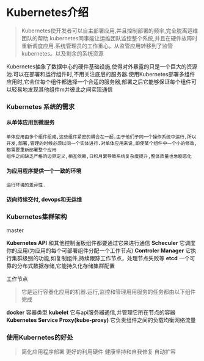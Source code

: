 # Kubernetes介绍

> Kubernetes使开发者可以自主部署应用,并且控制部署的频率,完全脱离运维团队的帮助.kubernetes同事能让运维团队监控整个系统,并且在硬件故障时重新调度应用.系统管理员的工作重心，从监管应用转移到了监管kubernetes。以及剩余的系统资源

Kubernetes抽象了数据中心的硬件基础设施,使得对外暴露的只是一个巨大的资源池.可以在部署和运行组件时,不用关注底层的服务器.使用Kubernetes部署多组件应用时,它会位每个组件都选择一个合适的服务器,部署之后它能够保证每个组件可以轻易地发现其他组件m并彼此之间实现通信


### Kubernetes 系统的需求

####  从单体应用到微服务

```
单体应用由多个组件组成,这些组件紧密的耦合在一起.由于他们子同一个操作系统中运行,所以开发,部署,管理的时候必须以同一个实体进行.对单体应用来说,即使某个组件中一个小的修改,都需要重新部署整个应用
组件之间缺乏严格的边界定义,相互依赖,日积月累导致系统复杂度提升,整体质量也急剧恶化
```

#### 为应用程序提供一个一致的环境

```
运行环境的差异性.
```

#### 迈向持续交付, devops和无运维

### Kubernetes集群架构

master

**Kubernetes API** 和其他控制面板组件都要通过它来进行通信
**Scheculer** 它调度你的应用(为应用的每个可部署组件分配一个工作节点)
**Controler Manager** 它执行集群级别的功能,如复制组件,持续跟踪工作节点，处理节点失败等
**etcd** 一个可靠的分布式数据存储,它能持久化存储集群配置

工作节点
> 它是运行容器化应用的机器.运行,监控和管理用用服务的任务都由以下组件完成

**docker** 容器类型
**kubelet**  它与api服务器通信,并管理它所在节点的容器
**Kubernetes Service Proxy(kube-proxy)** 它负责组件之间的负载均衡网络流量

### 使用Kubernetes的好处

> 简化应用程序部署
> 更好的利用硬件
> 健康坚持和自我修复
> 自动扩容
